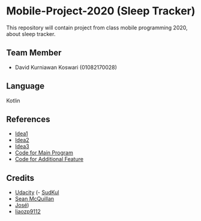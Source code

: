 # Mobile-Project-2020 (Sleep Tracker)
This repository will contain project from class mobile programming 2020, about sleep tracker.

## Team Member
- David Kurniawan Koswari (01082170028)


## Language
Kotlin

## References
- [Idea1](https://blog.sagipl.com/mobile-app-ideas/)
- [Idea2](https://dailysocial.id/post/sleep-tracker-sense-dapat-memonitor-kondisi-ruangan-agar-tidur-anda-lebih-optimal)
- [Idea3](https://sleep.urbandroid.org/documentation/core/sleep-tracking/)
- [Code for Main Program](https://github.com/udacity/andfun-kotlin-sleep-tracker)
- [Code for Additional Feature](https://github.com/liaozp9112/AlarmClock)

## Credits
- [Udacity](https://github.com/udacity)
(- [SudKul](https://github.com/SudKul)
- [Sean McQuillan](https://github.com/objcode)
- [José](https://github.com/dnbit))
- [liaozp9112](https://github.com/liaozp9112)
